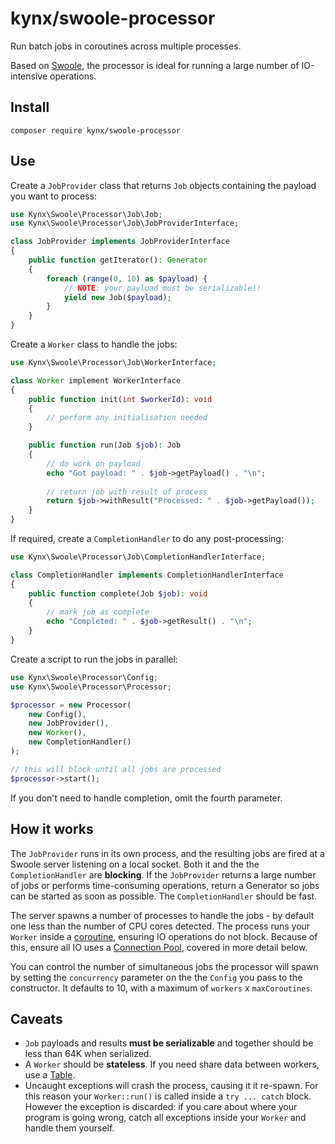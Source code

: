 # kynx/swoole-processor

Run batch jobs in coroutines across multiple processes.

Based on [Swoole], the processor is ideal for running a large number of IO-intensive operations.

## Install

```commandline
composer require kynx/swoole-processor
```

## Use

Create a `JobProvider` class that returns `Job` objects containing the payload you want to process:

```php
use Kynx\Swoole\Processor\Job\Job;
use Kynx\Swoole\Processor\Job\JobProviderInterface;

class JobProvider implements JobProviderInterface
{
    public function getIterator(): Generator
    {
        foreach (range(0, 10) as $payload) {
            // NOTE: your payload must be serializable!!
            yield new Job($payload);
        }
    }
}
```

Create a `Worker` class to handle the jobs:

```php
use Kynx\Swoole\Processor\Job\WorkerInterface;

class Worker implement WorkerInterface
{
    public function init(int $workerId): void
    {
        // perform any initialisation needed
    }

    public function run(Job $job): Job
    {
        // do work on payload
        echo "Got payload: " . $job->getPayload() . "\n";
        
        // return job with result of process
        return $job->withResult("Processed: " . $job->getPayload());
    }
}
```

If required, create a `CompletionHandler` to do any post-processing:

```php
use Kynx\Swoole\Processor\Job\CompletionHandlerInterface;

class CompletionHandler implements CompletionHandlerInterface
{
    public function complete(Job $job): void
    {
        // mark job as complete
        echo "Completed: " . $job->getResult() . "\n";
    }
}
```

Create a script to run the jobs in parallel:

```php
use Kynx\Swoole\Processor\Config;
use Kynx\Swoole\Processor\Processor;

$processor = new Processor(
    new Config(),
    new JobProvider(),
    new Worker(),
    new CompletionHandler()
);

// this will block until all jobs are processed
$processor->start();
```

If you don't need to handle completion, omit the fourth parameter.

## How it works

The `JobProvider` runs in its own process, and the resulting jobs are fired at a Swoole server listening on a local
socket. Both it and the the `CompletionHandler` are **blocking**. If the `JobProvider` returns a large number of jobs or
performs time-consuming operations, return a Generator so jobs can be started as soon as possible. The
`CompletionHandler` should be fast.

The server spawns a number of processes to handle the jobs - by default one less than the number of CPU cores detected.
The process runs your `Worker` inside a [coroutine], ensuring IO operations do not block. Because of this, ensure all IO
uses a [Connection Pool], covered in more detail below.

You can control the number of simultaneous jobs the processor will spawn by setting the `concurrency` parameter on the
the `Config` you pass to the constructor. It defaults to 10, with a maximum of `workers` x `maxCoroutines`.

## Caveats

* `Job` payloads and results **must be serializable** and together should be less than 64K when serialized.
* A `Worker` should be **stateless**. If you need share data between workers, use a [Table].
* Uncaught exceptions will crash the process, causing it it re-spawn. For this reason your `Worker::run()` is called
  inside a `try ... catch` block. However the exception is discarded: if you care about where your program is going
  wrong, catch all exceptions inside your `Worker`  and handle them yourself.

[Swoole]: https://wiki.swoole.com
[coroutine]: https://wiki.swoole.com/en/#/start/coroutine
[Connection Pool]: https://wiki.swoole.com/en/#/coroutine/conn_pool
[Table]: https://wiki.swoole.com/en/#/memory/table
